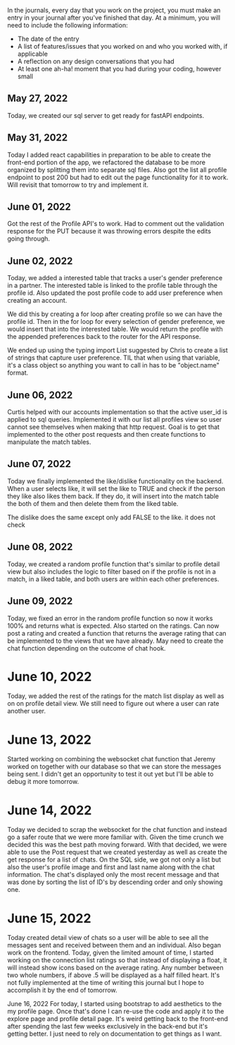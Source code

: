 In the journals, every day that you work on the project, you must make an entry in your journal after you've finished that day. At a minimum, you will need to include the following information:

- The date of the entry
- A list of features/issues that you worked on and who you worked with, if applicable
- A reflection on any design conversations that you had
- At least one ah-ha! moment that you had during your coding, however small

## May 27, 2022
Today, we created our sql server to get ready for fastAPI endpoints.

## May 31, 2022
Today I added react capabilities in preparation to be able to create the front-end portion of the app, we refactored the database to be more organized by splitting them into separate sql files. Also got the list all profile endpoint to post 200 but had to edit out the page functionality for it to work. Will revisit that tomorrow to try and implement it.

## June 01, 2022
Got the rest of the Profile API's to work. Had to comment out the validation response for the PUT because it was throwing errors despite the edits going through. 

## June 02, 2022
Today, we added a interested table that tracks a user's gender preference in a partner. The interested table is linked to the profile table through the profile id. Also updated the post profile code to add user preference when creating an account. 

We did this by creating a for loop after creating profile so we can have the profile id. Then in the for loop for every selection of gender preference, we would insert that into the interested table. We would return the profile with the appended preferences back to the router for the API response.

We ended up using the typing import List suggested by Chris to create a list of strings that capture user preference. TIL that when using that variable, it's a class object so anything you want to call in has to be "object.name" format.

## June 06, 2022
Curtis helped with our accounts implementation so that the active user_id is applied to sql queries. Implemented it with our list all profiles view so user cannot see themselves when making that http request. Goal is to get that implemented to the other post requests and then create functions to manipulate the match tables.

## June 07, 2022
Today we finally implemented the like/dislike functionality on the backend. When a user selects like, it will set the like to TRUE and check if the person they like also likes them back. If they do, it will insert into the match table the both of them and then delete them from the liked table.

The dislike does the same except only add FALSE to the like. it does not check

## June 08, 2022
Today, we created a random profile function that's similar to profile detail view but also includes the logic to filter based on if the profile is not in a match, in a liked table, and both users are within each other preferences. 

## June 09, 2022
Today, we fixed an error in the random profile function so now it works 100% and returns what is expected. Also started on the ratings. Can now post a rating and created a function that returns the average rating that can be implemented to the views that we have already. May need to create the chat function depending on the outcome of chat hook.

# June 10, 2022
Today, we added the rest of the ratings for the match list display as well as on on profile detail view. We still need to figure out where a user can rate another user.

# June 13, 2022
Started working on combining the websocket chat function that Jeremy worked on together with our database so that we can store the messages being sent. I didn't get an opportunity to test it out yet but I'll be able to debug it more tomorrow.

# June 14, 2022
Today we decided to scrap the websocket for the chat function and instead go a safer route that we were more familiar with. Given the time crunch we decided this was the best path moving forward. With that decided, we were able to use the Post request that we created yesterday as well as create the get response for a list of chats. On the SQL side, we got not only a list but also the user's profile image and first and last name along with the chat information. The chat's displayed only the most recent message and that was done by sorting the list of ID's by descending order and only showing one.

# June 15, 2022
Today created detail view of chats so a user will be able to see all the messages sent and received between them and an individual. Also began work on the frontend. Today, given the limited amount of time, I started working on the connection list ratings so that instead of displaying a float, it will instead show icons based on the average rating. Any number between two whole numbers, if above .5 will be displayed as a half filled heart. It's not fully implemented at the time of writing this journal but I hope to accomplish it by the end of tomorrow.

June 16, 2022
For today, I started using bootstrap to add aesthetics to the my profile page. Once that's done I can re-use the code and apply it to the explore page and profile detail page. It's weird getting back to the front-end after spending the last few weeks exclusively in the back-end but it's getting better. I just need to rely on documentation to get things as I want.